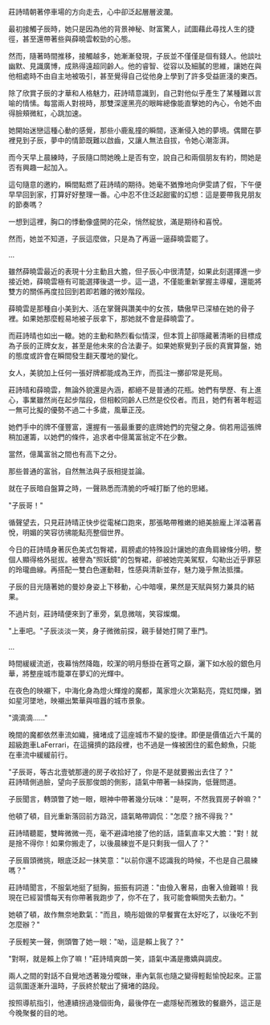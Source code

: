 
莊詩晴朝著停車場的方向走去，心中卻泛起層層波瀾。

最初接觸子辰時，她只是因為他的背景神秘、財富驚人，試圖藉此尋找人生的捷徑，甚至還帶著些與薛曉雲較勁的心態。

然而，隨著時間推移，接觸越多，她漸漸發現，子辰並不僅僅是個有錢人。他談吐幽默、見識廣博，成熟得遠超同齡人。他的睿智、從容以及細膩的思維，讓她在與他相處時不由自主地被吸引，甚至覺得自己從他身上學到了許多受益匪淺的東西。

除了欣賞子辰的才華和人格魅力，莊詩晴意識到，自己對他似乎產生了某種難以言喻的情愫。每當兩人對視時，那雙深邃黑亮的眼眸總像能直擊她的內心，令她不由得臉頰微紅，心跳加速。

她開始迷戀這種心動的感覺，那些小鹿亂撞的瞬間，逐漸侵入她的夢境。偶爾在夢裡見到子辰，夢中的情節既難以啟齒，又讓人無法自拔，令她心潮澎湃。

而今天早上晨練時，子辰隨口問她晚上是否有空，說自己和兩個朋友有約，問她是否有興趣一起加入。

這句隨意的邀約，瞬間點燃了莊詩晴的期待。她毫不猶豫地向伊雯請了假，下午便早早回到家，打算好好整理一番。心中忍不住泛起甜蜜的幻想：這是要帶我見朋友的節奏嗎？

一想到這裡，胸口的悸動像盛開的花朵，悄然綻放，滿是期待和喜悅。

然而，她並不知道，子辰這麼做，只是為了再逼一逼薛曉雲罷了。

...

雖然薛曉雲最近的表現十分主動且大膽，但子辰心中很清楚，如果此刻選擇進一步接近她，薛曉雲極有可能選擇後退一步。這一退，不僅能重新掌握主導權，還能將雙方的關係再度拉回到若即若離的微妙階段。

薛曉雲是那種自小美到大、活在掌聲與讚美中的女孩，驕傲早已深植在她的骨子裡。如果她那麼輕易地被子辰拿下，那她就不會是薛曉雲了。

而莊詩晴也如出一轍。她的主動和熱烈看似情深，但本質上卻隱藏著清晰的目標成為子辰的正牌女友，甚至是他未來的合法妻子。如果她察覺到子辰的真實算盤，她的態度或許會在瞬間發生翻天覆地的變化。

女人，美貌加上任何一張好牌都能成為王炸，而孤注一擲卻常是死局。  

莊詩晴和薛曉雲，無論外貌還是內涵，都絕不是普通的花瓶。她們有學歷、有上進心，事業雖然尚在起步階段，但相較同齡人已然是佼佼者。而且，她們有著年輕這一無可比擬的優勢不過二十多歲，風華正茂。

她們手中的牌不僅豐富，還握有一張最重要的底牌她們的完璧之身。倘若用這張牌稍加運籌，以她們的條件，追求者中億萬富翁定不在少數。  

當然，億萬富翁之間也有高下之分。  

那些普通的富翁，自然無法與子辰相提並論。

就在子辰暗自盤算之時，一聲熟悉而清脆的呼喊打斷了他的思緒。

"子辰哥！"

循聲望去，只見莊詩晴正快步從電梯口跑來，那張略帶稚嫩的絕美臉龐上洋溢著喜悅，明媚的笑容彷彿能點亮整個世界。

今日的莊詩晴身著灰色美式包臀裙，肩膀處的特殊設計讓她的直角肩線條分明，整個人顯得格外挺拔。被譽為"照妖鏡"的包臀裙，卻被她完美駕馭，勾勒出近乎罪惡的玲瓏曲線。再搭配一雙白色運動鞋，性感與清新並存，魅力幾乎無法抵擋。

子辰的目光隨著她的曼妙身姿上下移動，心中暗嘆，果然是天賦與努力兼具的結果。

不過片刻，莊詩晴便來到了車旁，氣息微喘，笑容燦爛。

"上車吧。"子辰淡淡一笑，身子微微前探，親手替她打開了車門。

...

時間緩緩流逝，夜幕悄然降臨，皎潔的明月懸掛在蒼穹之巔，灑下如水般的銀色月華，將整座城市籠罩在夢幻的光輝中。

在夜色的映襯下，中海化身為燈火輝煌的魔都，萬家燈火次第點亮，霓虹閃爍，猶如星河墜地，映襯出繁華與喧囂的城市景象。

"滴滴滴……"

晚間的魔都依然車流如織，擁堵成了這座城市不變的旋律。即便是價值近六千萬的超級跑車LaFerrari，在這擁擠的路段裡，也不過是一條被困住的藍色鯨魚，只能在車流中緩緩前行。

"子辰哥，等古北壹號那邊的房子收拾好了，你是不是就要搬出去住了？"  
莊詩晴側過臉，望向子辰那俊朗的側影，語氣中帶著一絲探詢，低聲問道。

子辰聞言，轉頭瞥了她一眼，眼神中帶著幾分玩味："是啊，不然我買房子幹嘛？"

他頓了頓，目光重新落回前方路況，語氣略帶調侃："怎麼？捨不得我？"

莊詩晴聽罷，雙眸微微一亮，毫不避諱地接了他的話，語氣直率又大膽："對！就是捨不得你！如果你搬走了，以後晨練豈不是只剩我一個人了？"

子辰眉頭微挑，眼底泛起一抹笑意："以前你還不認識我的時候，不也是自己晨練嗎？"

莊詩晴聞言，不服氣地挺了挺胸，振振有詞道："由儉入奢易，由奢入儉難嘛！我現在已經習慣每天有你帶著我跑步了，你不在了，我可能會瞬間失去動力。"

她頓了頓，故作無奈地歎氣："而且，曉彤姐做的早餐實在太好吃了，以後吃不到怎麼辦？"

子辰輕笑一聲，側頭瞥了她一眼："呦，這是賴上我了？"

"對啊，就是賴上你了嘛！"莊詩晴爽朗一笑，語氣中滿是撒嬌與調皮。

兩人之間的對話不自覺地透著幾分曖昧，車內氣氛也隨之變得輕鬆愉悅起來。正當這氛圍逐漸升溫時，子辰終於駛出了擁堵的路段。 

按照導航指引，他連續拐過幾個街角，最後停在一處隱秘而雅致的餐廳外，這正是今晚聚餐的目的地。
